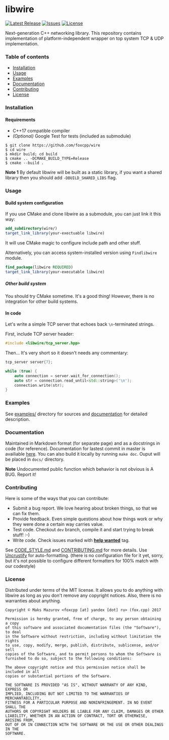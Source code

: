 libwire
=========

[![Latest Release](https://img.shields.io/github/release/foxcpp/wire.svg?style=flat-square)](https://github.com/foxcpp/wire/releases/latest)
[![Issues](https://img.shields.io/github/issues-raw/foxcpp/wire.svg?style=flat-square)](https://github.com/foxcpp/wire/issues)
[![License](https://img.shields.io/github/license/foxcpp/wire.svg?style=flat-square)](https://github.com/foxcpp/wire/blob/master/LICENSE)

Next-generation C++ networking library.
This repository contains implementation of platform-independent wrapper
on top system TCP & UDP implementation.

### Table of contents
* [Installation](#installation)
* [Usage](#usage)
* [Examples](#examples)
* [Documentation](#documentation)
* [Contributing](#contributing)
* [License](#license)

### Installation

#### Requirements
* C++17 compatible compiler
* _(Optional)_ Google Test for tests (included as submodule)

```
$ git clone https://github.com/foxcpp/wire
$ cd wire
$ mkdir build; cd build
$ cmake .. -DCMAKE_BUILD_TYPE=Release
$ cmake --build .
```

**Note 1** By default libwire will be built as a static library, if you want
a shared library then you should add `-DBUILD_SHARED_LIBS` flag.

### Usage

#### Build system configuration

If you use CMake and clone libwire as a submodule, you can just link it this way:
```cmake
add_subdirectory(wire/)
target_link_library(your-exectuable libwire)
```
It will use CMake magic to configure include path and other stuff.

Alternatively, you can access system-installed version using `Findlibwire` module.
```cmake
find_package(libwire REQUIRED)
target_link_library(your-executable libwire)
```

##### Other build system

You should try CMake sometime. It's a good thing! However, there is no integration for other build systems.


#### In code

Let's write a simple TCP server that echoes back `\n`-terminated strings.

First, include TCP server header:
```cpp
#include <libwire/tcp_server.hpp>
```

Then... It's very short so it doesn't needs any commentary:
```cpp
tcp_server server{7};

while (true) {
    auto connection = server.wait_for_connection();
    auto str = connection.read_until<std::string>('\n');
    connection.write(str);
}
```


### Examples

See [examples/](examples/) directory for sources and [documentation](https://foxcpp.github.io/wire) for detailed description.


### Documentation

Maintained in Markdown format (for separate page) and as a docstrings in code (for reference).
Documentation for lastest commit in master is availiable [here](https://foxcpp.github.io/wire).
You can also build it locally by running `make doc`. Ouput will be placed in `docs/` directory.

**Note** Undocumented public function which behavior is not obvious is A BUG. Report it!

### Contributing

Here is some of the ways that you can contribute:
* Submit a bug report. We love hearing about broken things, so that we can fix them.
* Provide feedback. Even simple questions about how things work or why they were done a certain way carries value.
* Test code. Checkout `dev` branch, compile it and start trying to break stuff! :-)
* Write code. Check issues marked with [**help wanted**](https://github.com/foxcpp/wire/issues?q=is%3Aissue+is%3Aopen+label%3A%22help+wanted%22) tag.

See [CODE_STYLE.md](CODE_STYLE.md) and [CONTRIBUTING.md](CONTRIBUTING.md) for more details.
Use [Uncrustify](http://uncrustify.sourceforge.net/) for auto-formatting.
(there is no configuration file for it yet, sorry, but it's not possible to configure different formatters for 100% match with our codestyle)

### License

Distributed under terms of the MIT license. It allows you to do anything with
libwire as long as you don't remove any copyright notices. Also, there
is no warranties about anything.

```
Copyright © Maks Mazurov <foxcpp [at] yandex [dot] ru> (fox.cpp) 2017

Permission is hereby granted, free of charge, to any person obtaining a copy
of this software and associated documentation files (the "Software"), to deal
in the Software without restriction, including without limitation the rights
to use, copy, modify, merge, publish, distribute, sublicense, and/or sell
copies of the Software, and to permit persons to whom the Software is
furnished to do so, subject to the following conditions:

The above copyright notice and this permission notice shall be included in all
copies or substantial portions of the Software.

THE SOFTWARE IS PROVIDED "AS IS", WITHOUT WARRANTY OF ANY KIND, EXPRESS OR
IMPLIED, INCLUDING BUT NOT LIMITED TO THE WARRANTIES OF MERCHANTABILITY,
FITNESS FOR A PARTICULAR PURPOSE AND NONINFRINGEMENT. IN NO EVENT SHALL THE
AUTHORS OR COPYRIGHT HOLDERS BE LIABLE FOR ANY CLAIM, DAMAGES OR OTHER
LIABILITY, WHETHER IN AN ACTION OF CONTRACT, TORT OR OTHERWISE, ARISING FROM,
OUT OF OR IN CONNECTION WITH THE SOFTWARE OR THE USE OR OTHER DEALINGS IN THE
SOFTWARE.
```

